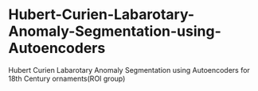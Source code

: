 # Hubert-Curien-Labarotary-Anomaly-Segmentation-using-Autoencoders
Hubert Curien Labarotary Anomaly Segmentation using Autoencoders for 18th Century ornaments(ROI group)
